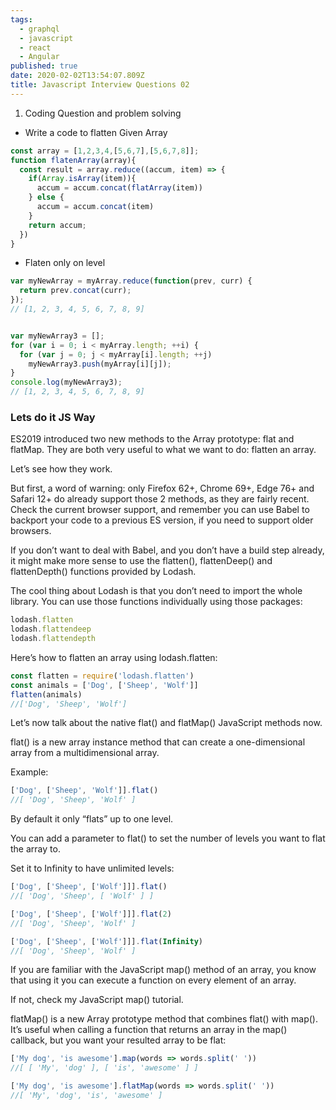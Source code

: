 ```yaml
---
tags:
  - graphql
  - javascript
  - react
  - Angular
published: true
date: 2020-02-02T13:54:07.809Z
title: Javascript Interview Questions 02
---
```


1. Coding Question and problem solving

- Write a code to flatten Given Array 

```javascript
const array = [1,2,3,4,[5,6,7],[5,6,7,8]];
function flatenArray(array){
  const result = array.reduce((accum, item) => {
    if(Array.isArray(item)){
      accum = accum.concat(flatArray(item))
    } else {
      accum = accum.concat(item)
    }
    return accum;
  })
}
```

- Flaten only on level 

```javascript
var myNewArray = myArray.reduce(function(prev, curr) {
  return prev.concat(curr);
});
// [1, 2, 3, 4, 5, 6, 7, 8, 9]


var myNewArray3 = [];
for (var i = 0; i < myArray.length; ++i) {
  for (var j = 0; j < myArray[i].length; ++j)
    myNewArray3.push(myArray[i][j]);
}
console.log(myNewArray3);
// [1, 2, 3, 4, 5, 6, 7, 8, 9]
```

### Lets do it JS Way 

ES2019 introduced two new methods to the Array prototype: flat and flatMap. They are both very useful to what we want to do: flatten an array.

Let’s see how they work.

But first, a word of warning: only Firefox 62+, Chrome 69+, Edge 76+ and Safari 12+ do already support those 2 methods, as they are fairly recent. Check the current browser support, and remember you can use Babel to backport your code to a previous ES version, if you need to support older browsers.

If you don’t want to deal with Babel, and you don’t have a build step already, it might make more sense to use the flatten(), flattenDeep() and flattenDepth() functions provided by Lodash.

The cool thing about Lodash is that you don’t need to import the whole library. You can use those functions individually using those packages:
```javascript
lodash.flatten
lodash.flattendeep
lodash.flattendepth
```
Here’s how to flatten an array using lodash.flatten:
```javascript
const flatten = require('lodash.flatten')
const animals = ['Dog', ['Sheep', 'Wolf']]
flatten(animals)
//['Dog', 'Sheep', 'Wolf']
```

Let’s now talk about the native flat() and flatMap() JavaScript methods now.

flat() is a new array instance method that can create a one-dimensional array from a multidimensional array.

Example:
```javascript
['Dog', ['Sheep', 'Wolf']].flat()
//[ 'Dog', 'Sheep', 'Wolf' ]
```
By default it only “flats” up to one level.

You can add a parameter to flat() to set the number of levels you want to flat the array to.

Set it to Infinity to have unlimited levels:
```javascript
['Dog', ['Sheep', ['Wolf']]].flat()
//[ 'Dog', 'Sheep', [ 'Wolf' ] ]

['Dog', ['Sheep', ['Wolf']]].flat(2)
//[ 'Dog', 'Sheep', 'Wolf' ]

['Dog', ['Sheep', ['Wolf']]].flat(Infinity)
//[ 'Dog', 'Sheep', 'Wolf' ]
```
If you are familiar with the JavaScript map() method of an array, you know that using it you can execute a function on every element of an array.

If not, check my JavaScript map() tutorial.

flatMap() is a new Array prototype method that combines flat() with map(). It’s useful when calling a function that returns an array in the map() callback, but you want your resulted array to be flat:
```javascript
['My dog', 'is awesome'].map(words => words.split(' '))
//[ [ 'My', 'dog' ], [ 'is', 'awesome' ] ]

['My dog', 'is awesome'].flatMap(words => words.split(' '))
//[ 'My', 'dog', 'is', 'awesome' ]
```